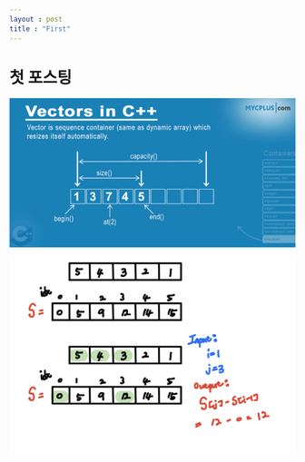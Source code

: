 ```yaml
---
layout : post
title : "First"
---
```


# 첫 포스팅



![Vector](../images/2023-02-25-first/Vector.PNG)![KakaoTalk_20230224_135653341](../images/2023-02-25-first/KakaoTalk_20230224_135653341.jpg)

